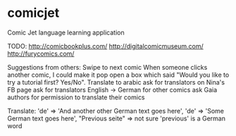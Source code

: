 # comicjet
Comic Jet language learning application


TODO:
http://comicbookplus.com/
http://digitalcomicmuseum.com/
http://furycomics.com/



Suggestions from others:
	Swipe to next comic
	When someone clicks another comic, I could make it pop open a box which said "Would you like to try a tutorial first? Yes/No".
	Translate to arabic
		ask for translators on Nina's FB page
		ask for translators English -> German for other comics
		ask Gaia authors for permission to translate their comics

Translate:
	'de' => 'And another other German text goes here',
	'de' => 'Some German text goes here',
	"Previous seite" => not sure 'previous' is a German word
